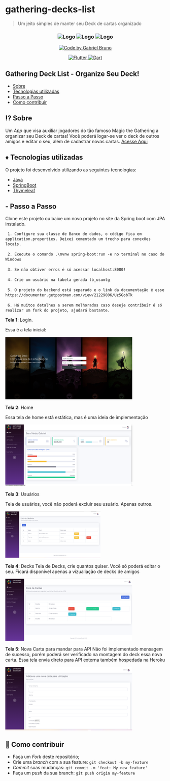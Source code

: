 # gathering-decks-list
> Um jeito simples de manter seu Deck de cartas organizado


<h3 align="center">
    <img alt="Logo" title="#logo" width="170px" src="https://www.celsonunes.com.br/wp-content/uploads/2018/05/java-logo.png">
    <img alt="Logo" title="#logo" width="200px" src="https://1.bp.blogspot.com/-_IX8zH83dJk/Xva8BQtk_QI/AAAAAAAAH8Y/tgNzUIYVh0U7onxYQdim8TNB5PEwlgDtQCLcBGAsYHQ/s1600/thymeleaf.png">
   <img alt="Logo" title="#logo" width="100px" src="https://cdn-icons-png.flaticon.com/512/477/477154.png">
</h3>


  </a>
   <a href="https://github.com/gabrielbcsilva">
   <div align="center"> <img alt="Code by Gabriel Bruno" src="https://img.shields.io/badge/code%20by-Gabriel%20Bruno-black"></div>
  </a>
</p>

<p align="center">
  <a href="https://flutter.dev/docs">
    <img alt="Flutter" src="https://img.shields.io/badge/-Java-red">
  </a>
 
  <a href="https://dart.dev/guides">
    <img alt="Dart" src="https://img.shields.io/badge/-thymeleaf-green">
  </a>
</p>

## Gathering Deck List - Organize Seu Deck!

- [Sobre](#sobre)
- [Tecnologias utilizadas](#tecnologias-utilizadas)
- [Passo a Passo](#passo-a-passo)
- [Como contribuir](#como-contribuir)

<a id="sobre"></a>

## :interrobang: Sobre

Um _App_ que visa auxiliar jogadores do tão famoso Magic the Gathering a organizar seu Deck de cartas! Você poderá logar-se ver o deck de outros amigos e editar o seu, além de cadastrar novas cartas.
[Acesse Aqui](https://gathering-deck-java.herokuapp.com/login)
<a id="tecnologias-utilizadas"></a>

## :diamonds: Tecnologias utilizadas

O projeto foi desenvolvido utilizando as seguintes tecnologias:

- [Java](https://www.java.com/)
- [SpringBoot](https://spring.io/projects/spring-boot)
- [Thymeleaf](https://www.thymeleaf.org/)




<a id="passo-a-passo"></a>

## - Passo a Passo

Clone este projeto ou baixe um novo projeto no site da Spring boot com JPA instalado.

     1. Configure sua classe de Banco de dados, o código fica em application.properties. Deixei comentado um trecho para conexões locais.

     2. Execute o comando .\mvnw spring-boot:run -e no terminal no caso do Windows
     
     3. Se não obtiver erros é só acessar localhost:8080!
     
     4. Crie um usuário na tabela gerada tb_usumtg
     
     5. O projeto do backend está separado e o link da documentação é esse https://documenter.getpostman.com/view/21229006/Uz5GobTk
     
     6. Há muitos detalhes a serem melhorados caso deseje contribuir é só realizar um fork do projeto, ajudará bastante.

     

**Tela 1**: Login.

Essa é a tela inicial:

<img alt="login" width="400px" src="./src/main/resources/static/img/login.png">

**Tela 2**: Home

 Essa tela de home está estática, mas é uma ideia de implementação

 <img alt="home" width="400px" src="./src/main/resources/static/img/home.png">
 
**Tela 3**: Usuários

 Tela de usuários, você não poderá excluir seu usuário. Apenas outros.


<img alt="users" width="300px" src="./src/main/resources/static/img/users.png">


**Tela 4**: Decks
 Tela de Decks, crie quantos quiser. Você só poderá editar o seu. Ficará disponível apenas a vizualiação de decks de amigos

<img alt="deck" width="400px" src="./src/main/resources/static/img/deckmanager.png">

**Tela 5**: Nova Carta para mandar para API
Não foi implementado mensagem de sucesso, porém poderá ser verificado na montagem do deck essa nova carta. Essa tela envia direto para API externa também hospedada na Heroku

<img alt="card" width="400px" src="./src/main/resources/static/img/novacarta.png">

<a id="como-contribuir"></a>

## :dart: Como contribuir

- Faça um _Fork_ deste repositório;
- Crie uma _branch_ com a sua feature: `git checkout -b my-feature`
- _Commit_ suas mudanças: `git commit -m 'feat: My new feature'`
- Faça um _push_ da sua branch: `git push origin my-feature`
